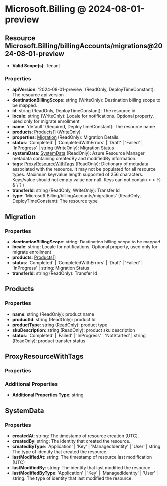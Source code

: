 # Microsoft.Billing @ 2024-08-01-preview

## Resource Microsoft.Billing/billingAccounts/migrations@2024-08-01-preview
* **Valid Scope(s)**: Tenant
### Properties
* **apiVersion**: '2024-08-01-preview' (ReadOnly, DeployTimeConstant): The resource api version
* **destinationBillingScope**: string (WriteOnly): Destination billing scope to be mapped.
* **id**: string (ReadOnly, DeployTimeConstant): The resource id
* **locale**: string (WriteOnly): Locale for notifications. Optional property, used only for migrate enrollment
* **name**: 'default' (Required, DeployTimeConstant): The resource name
* **products**: [Products](#products)[] (WriteOnly)
* **properties**: [Migration](#migration) (ReadOnly): Migration Details.
* **status**: 'Completed' | 'CompletedWithErrors' | 'Draft' | 'Failed' | 'InProgress' | string (WriteOnly): Migration Status
* **systemData**: [SystemData](#systemdata) (ReadOnly): Azure Resource Manager metadata containing createdBy and modifiedBy information.
* **tags**: [ProxyResourceWithTags](#proxyresourcewithtags) (ReadOnly): Dictionary of metadata associated with the resource. It may not be populated for all resource types. Maximum key/value length supported of 256 characters. Keys/value should not empty value nor null. Keys can not contain < > % & \ ? /
* **transferId**: string (ReadOnly, WriteOnly): Transfer Id
* **type**: 'Microsoft.Billing/billingAccounts/migrations' (ReadOnly, DeployTimeConstant): The resource type

## Migration
### Properties
* **destinationBillingScope**: string: Destination billing scope to be mapped.
* **locale**: string: Locale for notifications. Optional property, used only for migrate enrollment
* **products**: [Products](#products)[]
* **status**: 'Completed' | 'CompletedWithErrors' | 'Draft' | 'Failed' | 'InProgress' | string: Migration Status
* **transferId**: string (ReadOnly): Transfer Id

## Products
### Properties
* **name**: string (ReadOnly): product name
* **productId**: string (ReadOnly): product Id
* **productType**: string (ReadOnly): product type
* **skuDescription**: string (ReadOnly): product sku description
* **status**: 'Completed' | 'Failed' | 'InProgress' | 'NotStarted' | string (ReadOnly): product transfer status

## ProxyResourceWithTags
### Properties
### Additional Properties
* **Additional Properties Type**: string

## SystemData
### Properties
* **createdAt**: string: The timestamp of resource creation (UTC).
* **createdBy**: string: The identity that created the resource.
* **createdByType**: 'Application' | 'Key' | 'ManagedIdentity' | 'User' | string: The type of identity that created the resource.
* **lastModifiedAt**: string: The timestamp of resource last modification (UTC)
* **lastModifiedBy**: string: The identity that last modified the resource.
* **lastModifiedByType**: 'Application' | 'Key' | 'ManagedIdentity' | 'User' | string: The type of identity that last modified the resource.

